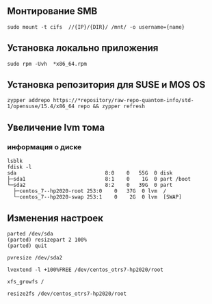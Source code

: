 ##  Монтирование SMB 
```
sudo mount -t cifs  //{IP}/{DIR}/ /mnt/ -o username={name}
```
## Установка локально приложения 
```
sudo rpm -Uvh  *x86_64.rpm
```

## Установка репозитория для SUSE и MOS OS 
```
zypper addrepo https://*repository/raw-repo-quantom-info/std-1/opensuse/15.4/x86_64 repo && zypper refresh 
```

## Увеличение lvm тома 
### информация о диске
```
lsblk
fdisk -l
sda                             8:0    0   55G  0 disk
├─sda1                          8:1    0    1G  0 part /boot
└─sda2                          8:2    0   39G  0 part
  ├─centos_7--hp2020-root 253:0    0   37G  0 lvm  /
  └─centos_7--hp2020-swap 253:1    0    2G  0 lvm  [SWAP]
```
## Изменения настроек 
```
parted /dev/sda
(parted) resizepart 2 100%
(parted) quit

pvresize /dev/sda2

lvextend -l +100%FREE /dev/centos_otrs7-hp2020/root

xfs_growfs /

resize2fs /dev/centos_otrs7-hp2020/root
```
